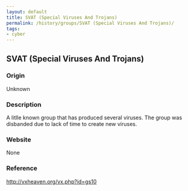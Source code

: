 ```yaml
---
layout: default
title: SVAT (Special Viruses And Trojans)
permalink: /history/groups/SVAT (Special Viruses And Trojans)/
tags:
- cyber
---
```


## SVAT (Special Viruses And Trojans)

### Origin
Unknown

### Description
A litlle known group that has produced several viruses. The group was disbanded due to lack of time to create new viruses.

### Website
None

### Reference
http://vxheaven.org/vx.php?id=gs10
